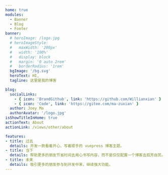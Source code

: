 ```yaml
---
home: true
modules:
  - Banner
  - Blog
  - Footer
banner:
  # heroImage: /logo.jpg
  # heroImageStyle:
  #   maxWidth: '200px'
  #   width: '100%'
  #   display: block
  #   margin: '0 auto 2rem'
  #   borderRadius: '1rem'
  bgImage: '/bg.svg'
  heroText: HI,
  tagline: 这里是我的博客

blog: 
  socialLinks:
    - { icon: 'BrandGithub', link: 'https://github.com/Willianxian' }
    - { icon: 'Code', link: 'https://gitee.com/ma-zuxian' }
  author: Joey Ma
  authorAvatar: '/logo.jpg'
isShowTitleInHome: true
actionText: About
actionLink: /views/other/about

features:
- title: 过去
  details: 开发一款看着开心、写着顺手的 vuepress 博客主题。
- title: 当下
  details: 帮助更多的朋友节省时间去用心书写内容，而不是仅仅配置一个博客去孤芳自赏。
- title: 未来
  details: 吸引更多的朋友参与到开发中来，继续强大功能。
---
```


